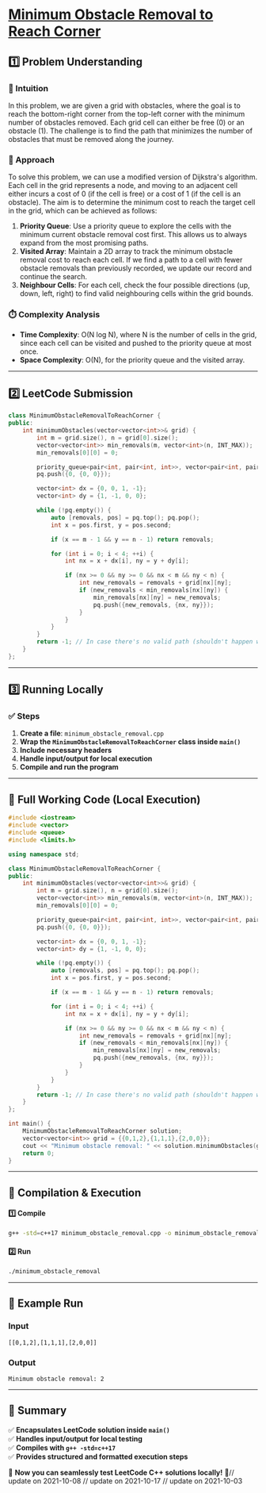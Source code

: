 # **[Minimum Obstacle Removal to Reach Corner](https://leetcode.com/problems/minimum-obstacle-removal-to-reach-corner/description/)**  

## **1️⃣ Problem Understanding**  
### **📌 Intuition**  
In this problem, we are given a grid with obstacles, where the goal is to reach the bottom-right corner from the top-left corner with the minimum number of obstacles removed. Each grid cell can either be free (0) or an obstacle (1). The challenge is to find the path that minimizes the number of obstacles that must be removed along the journey.

### **🚀 Approach**  
To solve this problem, we can use a modified version of Dijkstra's algorithm. Each cell in the grid represents a node, and moving to an adjacent cell either incurs a cost of 0 (if the cell is free) or a cost of 1 (if the cell is an obstacle). The aim is to determine the minimum cost to reach the target cell in the grid, which can be achieved as follows:

1. **Priority Queue**: Use a priority queue to explore the cells with the minimum current obstacle removal cost first. This allows us to always expand from the most promising paths.
2. **Visited Array**: Maintain a 2D array to track the minimum obstacle removal cost to reach each cell. If we find a path to a cell with fewer obstacle removals than previously recorded, we update our record and continue the search.
3. **Neighbour Cells**: For each cell, check the four possible directions (up, down, left, right) to find valid neighbouring cells within the grid bounds.

### **⏱️ Complexity Analysis**  
- **Time Complexity**: O(N log N), where N is the number of cells in the grid, since each cell can be visited and pushed to the priority queue at most once.
- **Space Complexity**: O(N), for the priority queue and the visited array.

---  

## **2️⃣ LeetCode Submission**  
```cpp
class MinimumObstacleRemovalToReachCorner {
public:
    int minimumObstacles(vector<vector<int>>& grid) {
        int m = grid.size(), n = grid[0].size();
        vector<vector<int>> min_removals(m, vector<int>(n, INT_MAX));
        min_removals[0][0] = 0;

        priority_queue<pair<int, pair<int, int>>, vector<pair<int, pair<int, int>>>, greater<pair<int, pair<int, int>>>> pq;
        pq.push({0, {0, 0}});

        vector<int> dx = {0, 0, 1, -1};
        vector<int> dy = {1, -1, 0, 0};

        while (!pq.empty()) {
            auto [removals, pos] = pq.top(); pq.pop();
            int x = pos.first, y = pos.second;

            if (x == m - 1 && y == n - 1) return removals;

            for (int i = 0; i < 4; ++i) {
                int nx = x + dx[i], ny = y + dy[i];

                if (nx >= 0 && ny >= 0 && nx < m && ny < n) {
                    int new_removals = removals + grid[nx][ny];
                    if (new_removals < min_removals[nx][ny]) {
                        min_removals[nx][ny] = new_removals;
                        pq.push({new_removals, {nx, ny}});
                    }
                }
            }
        }
        return -1; // In case there's no valid path (shouldn't happen with given constraints)
    }
};  
```  

---  

## **3️⃣ Running Locally**  
### **✅ Steps**  
1. **Create a file**: `minimum_obstacle_removal.cpp`  
2. **Wrap the `MinimumObstacleRemovalToReachCorner` class inside `main()`**  
3. **Include necessary headers**  
4. **Handle input/output for local execution**  
5. **Compile and run the program**  

---  

## **📝 Full Working Code (Local Execution)**  
```cpp
#include <iostream>
#include <vector>
#include <queue>
#include <limits.h>

using namespace std;

class MinimumObstacleRemovalToReachCorner {
public:
    int minimumObstacles(vector<vector<int>>& grid) {
        int m = grid.size(), n = grid[0].size();
        vector<vector<int>> min_removals(m, vector<int>(n, INT_MAX));
        min_removals[0][0] = 0;

        priority_queue<pair<int, pair<int, int>>, vector<pair<int, pair<int, int>>>, greater<pair<int, pair<int, int>>>> pq;
        pq.push({0, {0, 0}});

        vector<int> dx = {0, 0, 1, -1};
        vector<int> dy = {1, -1, 0, 0};

        while (!pq.empty()) {
            auto [removals, pos] = pq.top(); pq.pop();
            int x = pos.first, y = pos.second;

            if (x == m - 1 && y == n - 1) return removals;

            for (int i = 0; i < 4; ++i) {
                int nx = x + dx[i], ny = y + dy[i];

                if (nx >= 0 && ny >= 0 && nx < m && ny < n) {
                    int new_removals = removals + grid[nx][ny];
                    if (new_removals < min_removals[nx][ny]) {
                        min_removals[nx][ny] = new_removals;
                        pq.push({new_removals, {nx, ny}});
                    }
                }
            }
        }
        return -1; // In case there's no valid path (shouldn't happen with given constraints)
    }
};

int main() {
    MinimumObstacleRemovalToReachCorner solution;
    vector<vector<int>> grid = {{0,1,2},{1,1,1},{2,0,0}};
    cout << "Minimum obstacle removal: " << solution.minimumObstacles(grid) << endl;
    return 0;
}
```  

---  

## **🔧 Compilation & Execution**  
#### **1️⃣ Compile**  
```bash
g++ -std=c++17 minimum_obstacle_removal.cpp -o minimum_obstacle_removal
```  

#### **2️⃣ Run**  
```bash
./minimum_obstacle_removal
```  

---  

## **🎯 Example Run**  
### **Input**  
```
[[0,1,2],[1,1,1],[2,0,0]]
```  
### **Output**  
```
Minimum obstacle removal: 2
```  

---  

## **📌 Summary**  
✅ **Encapsulates LeetCode solution inside `main()`**  
✅ **Handles input/output for local testing**  
✅ **Compiles with `g++ -std=c++17`**  
✅ **Provides structured and formatted execution steps**  

🚀 **Now you can seamlessly test LeetCode C++ solutions locally!** 🚀// update on 2021-10-08
// update on 2021-10-17
// update on 2021-10-03
